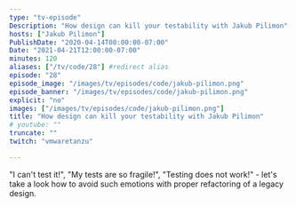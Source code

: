 ```yaml
---
type: "tv-episode"
Description: "How design can kill your testability with Jakub Pilimon"
hosts: ["Jakub Pilimon"]
PublishDate: "2020-04-14T00:00:00-07:00"
Date: "2021-04-21T12:00:00-07:00"
minutes: 120
aliases: ["/tv/code/28"] #redirect alias
episode: "28"
episode_image: "/images/tv/episodes/code/jakub-pilimon.png"
episode_banner: "/images/tv/episodes/code/jakub-pilimon.png"
explicit: "no"
images: ["/images/tv/episodes/code/jakub-pilimon.png"]
title: "How design can kill your testability with Jakub Pilimon"
# youtube: ""
truncate: ""
twitch: "vmwaretanzu"

---
```


"I can't test it!", "My tests are so fragile!", "Testing does not work!" - let's take a look how to avoid such emotions with proper refactoring of a legacy design.